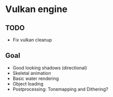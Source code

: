 # Vulkan engine

## TODO
- Fix vulkan cleanup


## Goal
- Good looking shadows (directional)
- Skeletal animation
- Basic water rendering
- Object loading
- Postprocessing: Tonemapping and Dithering?
